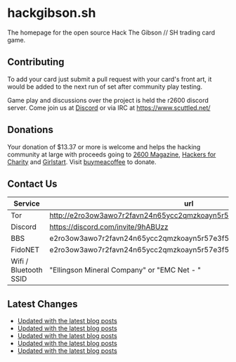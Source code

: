 # hackgibson.sh
The homepage for the open source Hack The Gibson // SH trading card game.


## Contributing

To add your card just submit a pull request with your card's front art, it would be added to the next run of set after community play testing.

Game play and discussions over the project is held the r2600 discord server. Come join us at [Discord](https://discord.com/invite/9hABUzz) or via IRC at https://www.scuttled.net/


## Donations

Your donation of $13.37 or more is welcome and helps the hacking community at large with proceeds going to [2600 Magazine](https://2600.com/), [Hackers for Charity](https://hackersforcharity.org) and [Girlstart](https://girlstart.org).  Visit [buymeacoffee](https://www.buymeacoffee.com/hackgibson.sh) to donate.


## Contact Us

Service | url
-|-
Tor | http://e2ro3ow3awo7r2favn24n65ycc2qmzkoayn5r57e3f56nvjwdcgg32ad.onion
Discord | https://discord.com/invite/9hABUzz
BBS | e2ro3ow3awo7r2favn24n65ycc2qmzkoayn5r57e3f56nvjwdcgg32ad.onion:23
FidoNET | e2ro3ow3awo7r2favn24n65ycc2qmzkoayn5r57e3f56nvjwdcgg32ad.onion:24554
Wifi / Bluetooth SSID | "Ellingson Mineral Company" or "EMC Net - <fidonet address>"

## Latest Changes
<!-- BLOG-POST-LIST:START -->
- [Updated with the latest blog posts](https://github.com/DFW2600/hackgibson.sh/commit/32b24995a35ac09b6113d38ae9e1365d518c7f64)
- [Updated with the latest blog posts](https://github.com/DFW2600/hackgibson.sh/commit/614bdd8a87c4dcbaf3f7d6e5fe3960bd486df895)
- [Updated with the latest blog posts](https://github.com/DFW2600/hackgibson.sh/commit/0b36add6923b76a37155f1cba11bd01dca54f19f)
- [Updated with the latest blog posts](https://github.com/DFW2600/hackgibson.sh/commit/baa005cffbff125caeb9e91a658d68a9a38284fc)
- [Updated with the latest blog posts](https://github.com/DFW2600/hackgibson.sh/commit/f83ef64995204db471884fd03d8c57d8d7e5b210)
<!-- BLOG-POST-LIST:END -->
